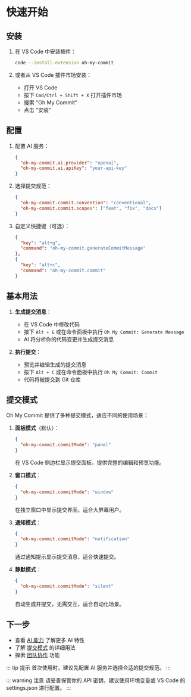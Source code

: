 # 快速开始

## 安装

1. 在 VS Code 中安装插件：
   ```bash
   code --install-extension oh-my-commit
   ```

2. 或者从 VS Code 插件市场安装：
   - 打开 VS Code
   - 按下 `Cmd/Ctrl + Shift + X` 打开插件市场
   - 搜索 "Oh My Commit"
   - 点击 "安装"

## 配置

1. 配置 AI 服务：
   ```json
   {
     "oh-my-commit.ai.provider": "openai",
     "oh-my-commit.ai.apiKey": "your-api-key"
   }
   ```

2. 选择提交规范：
   ```json
   {
     "oh-my-commit.commit.convention": "conventional",
     "oh-my-commit.commit.scopes": ["feat", "fix", "docs"]
   }
   ```

3. 自定义快捷键（可选）：
   ```json
   {
     "key": "alt+g",
     "command": "oh-my-commit.generateCommitMessage"
   },
   {
     "key": "alt+c",
     "command": "oh-my-commit.commit"
   }
   ```

## 基本用法

1. **生成提交消息**：
   - 在 VS Code 中修改代码
   - 按下 `Alt + G` 或在命令面板中执行 `Oh My Commit: Generate Message`
   - AI 将分析你的代码变更并生成提交消息

2. **执行提交**：
   - 预览并编辑生成的提交消息
   - 按下 `Alt + C` 或在命令面板中执行 `Oh My Commit: Commit`
   - 代码将被提交到 Git 仓库

## 提交模式

Oh My Commit 提供了多种提交模式，适应不同的使用场景：

1. **面板模式**（默认）：
   ```json
   {
     "oh-my-commit.commitMode": "panel"
   }
   ```
   在 VS Code 侧边栏显示提交面板，提供完整的编辑和预览功能。

2. **窗口模式**：
   ```json
   {
     "oh-my-commit.commitMode": "window"
   }
   ```
   在独立窗口中显示提交界面，适合大屏幕用户。

3. **通知模式**：
   ```json
   {
     "oh-my-commit.commitMode": "notification"
   }
   ```
   通过通知提示显示提交消息，适合快速提交。

4. **静默模式**：
   ```json
   {
     "oh-my-commit.commitMode": "silent"
   }
   ```
   自动生成并提交，无需交互，适合自动化场景。

## 下一步

- 查看 [AI 能力](./ai-capabilities.md) 了解更多 AI 特性
- 了解 [提交模式](./commit-modes.md) 的详细用法
- 探索 [团队协作](./team-collaboration.md) 功能

::: tip 提示
首次使用时，建议先配置 AI 服务并选择合适的提交规范。
:::

::: warning 注意
请妥善保管你的 API 密钥，建议使用环境变量或 VS Code 的 settings.json 进行配置。
:::
